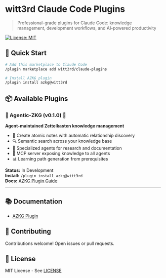 # witt3rd Claude Code Plugins

> Professional-grade plugins for Claude Code: knowledge management, development workflows, and AI-powered productivity

[![License: MIT](https://img.shields.io/badge/License-MIT-yellow.svg)](https://opensource.org/licenses/MIT)

## 🚀 Quick Start

```bash
# Add this marketplace to Claude Code
/plugin marketplace add witt3rd/claude-plugins

# Install AZKG plugin
/plugin install azkg@witt3rd
```

## 📦 Available Plugins

### 🧠 Agentic-ZKG (v0.1.0) 🚧

**Agent-maintained Zettelkasten knowledge management**

- 🧠 Create atomic notes with automatic relationship discovery
- 🔍 Semantic search across your knowledge base
- 🤖 Specialized agents for research and documentation
- 🔗 MCP server exposing knowledge to all agents
- 📊 Learning path generation from prerequisites

**Status:** In Development  
**Install:** `/plugin install azkg@witt3rd`  
**Docs:** [AZKG Plugin Guide](./plugins/azkg/README.md)

---

## 📚 Documentation

- [AZKG Plugin](./plugins/azkg/README.md)

## 🤝 Contributing

Contributions welcome! Open issues or pull requests.

## 📄 License

MIT License - See [LICENSE](./LICENSE)
